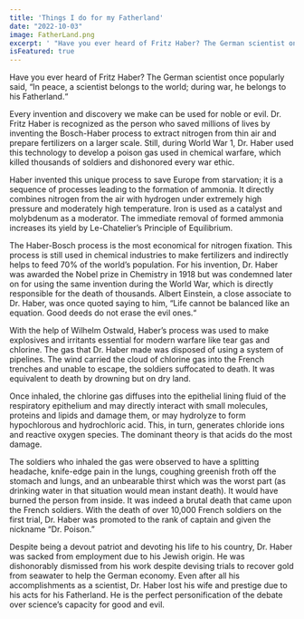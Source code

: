 ```yaml
---
title: 'Things I do for my Fatherland'
date: "2022-10-03"
image: FatherLand.png
excerpt: ' "Have you ever heard of Fritz Haber? The German scientist once popularly said, "In peace, a scientist belongs to the world; during war, he belongs to his Fatherland." Every invention and discovery we make can be used for noble or evil. Dr. Fritz Haber is recognized as the person who saved millions of lives by...'
isFeatured: true
---
```


Have you ever heard of Fritz Haber? The German scientist once popularly said, “In peace, a scientist belongs to the world; during war, he belongs to his Fatherland.“

Every invention and discovery we make can be used for noble or evil. Dr. Fritz Haber is recognized as the person who saved millions of lives by inventing the Bosch-Haber process to extract nitrogen from thin air and prepare fertilizers on a larger scale. Still, during World War 1, Dr. Haber used this technology to develop a poison gas used in chemical warfare, which killed thousands of soldiers and dishonored every war ethic.

Haber invented this unique process to save Europe from starvation; it is a sequence of processes leading to the formation of ammonia. It directly combines nitrogen from the air with hydrogen under extremely high pressure and moderately high temperature. Iron is used as a catalyst and molybdenum as a moderator. The immediate removal of formed ammonia increases its yield by Le-Chatelier’s Principle of Equilibrium.

The Haber-Bosch process is the most economical for nitrogen fixation. This process is still used in chemical industries to make fertilizers and indirectly helps to feed 70% of the world’s population. For his invention, Dr. Haber was awarded the Nobel prize in Chemistry in 1918 but was condemned later on for using the same invention during the World War, which is directly responsible for the death of thousands.
Albert Einstein, a close associate to Dr. Haber, was once quoted saying to him, “Life cannot be balanced like an equation. Good deeds do not erase the evil ones.“

With the help of Wilhelm Ostwald, Haber’s process was used to make explosives and irritants essential for modern warfare like tear gas and chlorine. The gas that Dr. Haber made was disposed of using a system of pipelines. The wind carried the cloud of chlorine gas into the French trenches and unable to escape, the soldiers suffocated to death. It was equivalent to death by drowning but on dry land.

Once inhaled, the chlorine gas diffuses into the epithelial lining fluid of the respiratory epithelium and may directly interact with small molecules, proteins and lipids and damage them, or may hydrolyze to form hypochlorous and hydrochloric acid. This, in turn, generates chloride ions and reactive oxygen species. The dominant theory is that acids do the most damage.

The soldiers who inhaled the gas were observed to have a splitting headache, knife-edge pain in the lungs, coughing greenish froth off the stomach and lungs, and an unbearable thirst which was the worst part (as drinking water in that situation would mean instant death). It would have burned the person from inside. It was indeed a brutal death that came upon the French soldiers. With the death of over 10,000 French soldiers on the first trial, Dr. Haber was promoted to the rank of captain and given the nickname “Dr. Poison.”

Despite being a devout patriot and devoting his life to his country, Dr. Haber was sacked from employment due to his Jewish origin. He was dishonorably dismissed from his work despite devising trials to recover gold from seawater to help the German economy. Even after all his accomplishments as a scientist, Dr. Haber lost his wife and prestige due to his acts for his Fatherland. He is the perfect personification of the debate over science’s capacity for good and evil.